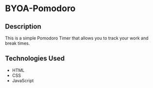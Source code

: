 # BYOA-Pomodoro

## Description

This is a simple Pomodoro Timer that allows you to track your work and break times.

## Technologies Used

- HTML
- CSS
- JavaScript
